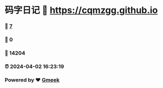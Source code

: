 # 码字日记 :link: https://cqmzgg.github.io 
### :page_facing_up: [7](https://cqmzgg.github.io/tag.html) 
### :speech_balloon: 0 
### :hibiscus: 14204 
### :alarm_clock: 2024-04-02 16:23:19 
### Powered by :heart: [Gmeek](https://github.com/Meekdai/Gmeek)
